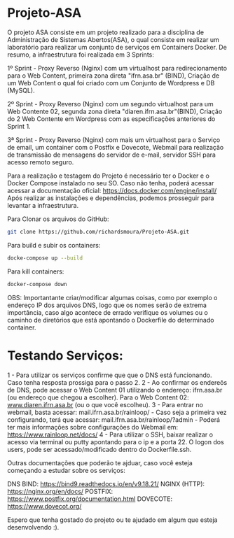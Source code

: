 # Projeto-ASA

O projeto ASA consiste em um projeto realizado para a disciplina de Administração de Sistemas Abertos(ASA), o qual consiste em realizar um laboratório para realizar um conjunto de serviços em Containers Docker. De resumo, a infraestrutura foi realizada em 3 Sprints:


1º Sprint - Proxy Reverso (Nginx) com um virtualhost para redirecionamento para o Web Content, primeira zona direta "ifrn.asa.br" (BIND), Criação de um Web Content o qual foi criado com um Conjunto de Wordpress e DB (MySQL).

2º Sprint - Proxy Reverso (Nginx) com um segundo virtualhost para um Web Contente 02, segunda zona direta "diaren.ifrn.asa.br"(BIND), Criação do 2 Web Contente em Wordpress com as especificações anteriores do Sprint 1.

3ª Sprint - Proxy Reverso (Nginx) com mais um virtualhost para o Serviço de email, um container com o Postfix e Dovecote, Webmail para realização de transmissão de mensagens do servidor de e-mail, servidor SSH para acesso remoto seguro.


Para a realização e testagem do Projeto é necessário ter o Docker e o Docker Compose instalado no seu SO. Caso não tenha, poderá acessar acessar a documentação oficial: https://docs.docker.com/engine/install/
Após realizar as instalações e dependências, podemos prosseguir para levantar a infraestrutura.

Para Clonar os arquivos do GitHub:
```bash
git clone https://github.com/richardsmoura/Projeto-ASA.git
```
Para build e subir os containers:
```bash
docke-compose up --build
```
Para kill containers:
```bash
docker-compose down
```

OBS: Importantante criar/modificar algumas coisas, como por exemplo o endereço IP dos arquivos DNS, logo que os nomes serão de extrema importância, caso algo acontece de errado verifique os volumes ou o caminho de diretórios que está apontando o Dockerfile do determinado container.


# Testando Serviços:

1 - Para utilizar os serviços confirme que que o DNS está funcionando. Caso tenha resposta prossiga para o passo 2.
2 - Ao confirmar os endereõs de DNS, pode acessar o Web Content 01 utilizando o endereço: ifrn.asa.br (ou endereço que chegou a escolher). Para o Web Content 02: www.diaren.ifrn.asa.br (ou o que você escolheu).
3 - Para entrar no webmail, basta acessar: mail.ifrn.asa.br/rainloop/ - Caso seja a primeira vez configurando, terá que acessar: mail.ifrn.asa.br/rainloop/?admin - Poderá ter mais informações sobre configurações do Webmail em: https://www.rainloop.net/docs/
4 - Para utilizar o SSH, baixar realizar o acesso via terminal ou putty apontando para o ip e a porta 22. O logon dos users, pode ser acessado/modificado dentro do Dockerfile.ssh.

Outras documentações que poderão te ajduar, caso você esteja começando a estudar sobre os serviços:

DNS BIND: https://bind9.readthedocs.io/en/v9.18.21/
NGINX (HTTP): https://nginx.org/en/docs/
POSTFIX: https://www.postfix.org/documentation.html
DOVECOTE: https://www.dovecot.org/

Espero que tenha gostado do projeto ou te ajudado em algum que esteja desenvolvendo :).
